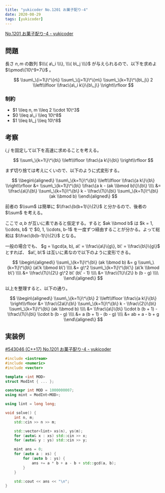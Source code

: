 ```yaml
---
title: "yukicoder No.1201 お菓子配り-4"
date: 2020-08-29
tags: [yukicoder]
---
```


[No.1201 お菓子配り-4 - yukicoder](https://yukicoder.me/problems/no/1201)

## 問題

長さ $n, m$ の数列 $\\\{ a\_i \\\}, \\\{ b\_j \\\}$ が与えられるので、以下を求めよ $\\pmod\{10\^9+7\}$ 。

$$
\\sum\_\{i=1\}\^\{n\} \\sum\_\{j=1\}\^\{m\} \\sum\_\{k=1\}\^\{b\_j\}
   2 \\left\\lfloor \\frac\{a\_i k\}\{b\_j\} \\right\\rfloor
$$

### 制約

- $1 \\leq n, m \\leq 2 \\cdot 10\^3$
- $0 \\leq a\_i \\leq 10\^8$
- $1 \\leq b\_j \\leq 10\^8$

## 考察

$i, j$ を固定して以下を高速に求めることを考える。

$$
\\sum\_\{k=1\}\^\{b\} \\left\\lfloor \\frac\{a k\}\{b\} \\right\\rfloor
$$

まず切り捨ては考えにくいので、以下のように式変形する。

$$
\\begin\{aligned\}
       \\sum\_\{k=1\}\^\{b\} \\left\\lfloor
           \\frac\{a k\}\{b\} \\right\\rfloor
   &=
       \\sum\_\{k=1\}\^\{b\} \\frac\{a k - (ak \\bmod b)\}\{b\} \\\\
   &=
       \\frac\{a\}\{b\} \\sum\_\{k=1\}\^\{b\} k -
       \\frac\{1\}\{b\} \\sum\_\{k=1\}\^\{b\} (ak \\bmod b)
\\end\{aligned\}
$$

前者の $\\sum$ は簡単に $\\frac\{b(b+1)\}\{2\}$ と分かるので、後者の $\\sum$ を考える。

ここで $a, b$ が互いに素であると仮定する。すると $ak \\bmod b$ は $k = 1, \\cdots, b$ で $0, 1, \\cdots, b-1$ を一度ずつ経由することが分かる。よって総和は $\\frac\{b(b-1)\}\{2\}$ となる。

一般の場合でも、 $g = \\gcd(a, b), a\' = \\frac\{a\}\{g\}, b\' = \\frac\{b\}\{g\}$ とすれば、 $a\', b\'$ は互いに素なので以下のように変形できる。

$$
\\begin\{aligned\}
       \\sum\_\{k=1\}\^\{b\} (ak \\bmod b)
   &=
       g \\sum\_\{k=1\}\^\{b\} (a\'k \\bmod b\') \\\\
   &=
       g\^2 \\sum\_\{k=1\}\^\{b\'\} (a\'k \\bmod b\') \\\\
   &=
       \\frac\{1\}\{2\} g\^2 b\' (b\' - 1) \\\\
   &=
       \\frac\{1\}\{2\} b (b - g) \\\\
\\end\{aligned\}
$$

以上を整理すると、以下の通り。

$$
\\begin\{aligned\}
       \\sum\_\{k=1\}\^\{b\} 2 \\left\\lfloor
           \\frac\{a k\}\{b\} \\right\\rfloor
   &=
       \\frac\{2a\}\{b\} \\sum\_\{k=1\}\^\{b\} k -
       \\frac\{2\}\{b\} \\sum\_\{k=1\}\^\{b\} (ak \\bmod b) \\\\
   &=
       \\frac\{a\}\{b\} \\cdot b (b + 1) -
       \\frac\{1\}\{b\} \\cdot b (b - g) \\\\
   &=
       a (b + 1) - (b - g) \\\\
   &=
       ab + a - b + g
\\end\{aligned\}
$$

## 実装例

[#543046 (C++17) No.1201 お菓子配り-4 - yukicoder](https://yukicoder.me/submissions/543046)

```cpp
#include <iostream>
#include <numeric>
#include <vector>

template <int MOD>
struct ModInt { ... };

constexpr int MOD = 1000000007;
using mint = ModInt<MOD>;

using lint = long long;

void solve() {
    int n, m;
    std::cin >> n >> m;

    std::vector<lint> xs(n), ys(m);
    for (auto& x : xs) std::cin >> x;
    for (auto& y : ys) std::cin >> y;

    mint ans = 0;
    for (auto a : xs) {
        for (auto b : ys) {
            ans += a * b + a - b + std::gcd(a, b);
        }
    }

    std::cout << ans << "\n";
}
```

